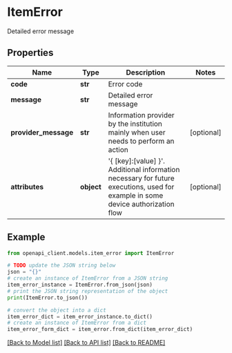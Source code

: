 # ItemError

Detailed error message

## Properties

Name | Type | Description | Notes
------------ | ------------- | ------------- | -------------
**code** | **str** | Error code | 
**message** | **str** | Detailed error message | 
**provider_message** | **str** | Information provider by the institution mainly when user needs to perform an action | [optional] 
**attributes** | **object** | &#39;{ [key]:[value] }&#39;. Additional information necessary for future executions, used for example in some device authorization flow | [optional] 

## Example

```python
from openapi_client.models.item_error import ItemError

# TODO update the JSON string below
json = "{}"
# create an instance of ItemError from a JSON string
item_error_instance = ItemError.from_json(json)
# print the JSON string representation of the object
print(ItemError.to_json())

# convert the object into a dict
item_error_dict = item_error_instance.to_dict()
# create an instance of ItemError from a dict
item_error_form_dict = item_error.from_dict(item_error_dict)
```
[[Back to Model list]](../README.md#documentation-for-models) [[Back to API list]](../README.md#documentation-for-api-endpoints) [[Back to README]](../README.md)



